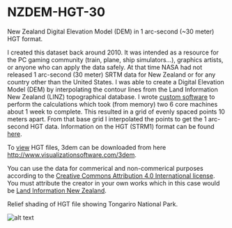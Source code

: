 # NZDEM-HGT-30

New Zealand Digital Elevation Model (DEM) in 1 arc-second (~30 meter) HGT format. 

I created this dataset back around 2010. It was intended as a resource for the PC gaming community (train, plane, ship simulators...), graphics artists, or anyone who can apply the data safely. At that time NASA had not released 1 arc-second (30 meter) SRTM data for New Zealand or for any country other than the United States. I was able to create a Digital Elevation Model (DEM) by interpolating the contour lines from the Land Information New Zealand (LINZ) topographical database. I wrote [custom software](https://github.com/nodecomplete/NZDEM-HGT-30/blob/master/Screenshots/ConversionApp.jpg?raw=true) to perform the calculations which took (from memory) two 6 core machines about 1 week to complete. This resulted in a grid of evenly spaced points 10 meters apart. From that base grid I interpolated the points to get the 1 arc-second HGT data. Information on the HGT (STRM1) format can be found [here](https://dds.cr.usgs.gov/srtm/version2_1/Documentation/SRTM_Topo.pdf).

To [view](https://github.com/nodecomplete/NZDEM-HGT-30/blob/master/Screenshots/tongariro.jpg) HGT files, 3dem can be downloaded from here http://www.visualizationsoftware.com/3dem. 

You can use the data for commerical and non-commerical purposes according to the [Creative Commons Attribution 4.0 International license](https://creativecommons.org/licenses/by/4.0/legalcode). You must attribute the creator in your own works which in this case would be [Land Information New Zealand](https://www.linz.govt.nz/).


Relief shading of HGT file showing Tongariro National Park.

![alt text](https://github.com/nodecomplete/NZDEM-HGT-30/blob/master/Screenshots/tongariro.jpg)

 

 

